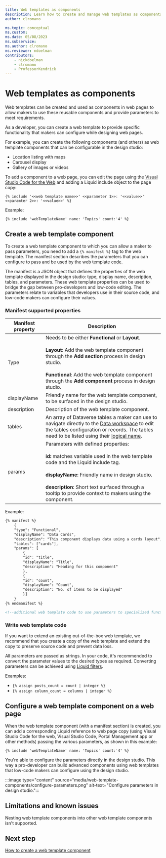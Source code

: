 ```yaml
---
title: Web templates as components
description: Learn how to create and manage web templates as components in Power Pages.
author: clromano

ms.topic: conceptual
ms.custom: 
ms.date: 05/08/2023
ms.subservice:
ms.author: clromano
ms.reviewer: ndoelman
contributors:
    - nickdoelman
    - clromano
    - ProfessorKendrick
---
```


# Web templates as components

Web templates can be created and used as components in web pages to allow makers to use these reusable components and provide parameters to meet requirements.

As a developer, you can create a web template to provide specific functionality that makers can configure while designing web pages.

For example, you can create the following components (and others) as web template components that can be configurable in the design studio:

- Location listing with maps
- Carousel display
- Gallery of images or videos

To add a component to a web page, you can edit the page using the [Visual Studio Code for the Web](visual-studio-code-editor.md) and adding a Liquid include object to the page copy:

`{% include '<<web template name>>' <<parameter 1>>: '<<value>>' <<paramter 2>>: '<<value>>' %}`

Example:

`{% include 'webTemplateName' name: 'Topics' count:'4' %}`

## Create a web template component

To create a web template component to which you can allow a maker to pass parameters, you need to add a `{% manifest %}` tag to the web template. The manifest section describes the parameters that you can configure to pass and be used by the web template code.

The manifest is a JSON object that defines the properties of the web template displayed in the design studio: type, display name, description, tables, and parameters.  These web template properties can be used to bridge the gap between pro-developers and low-code editing. The parameters relate to variables that developers use in their source code, and low-code makers can configure their values. 

### Manifest supported properties

| Manifest property | Description |
| - | - |
| Type | Needs to be either **Functional** or **Layout**.<br/><br/>**Layout**: Add the web template component through the **Add section** process in design studio.<br/><br/>**Functional**: Add the web template component through the **Add component** process in design studio. |
| displayName | Friendly name for the web template component, to be surfaced in the design studio. |
| description | Description of the web template component. |
| tables | An array of Dataverse tables a maker can use to navigate directly to the [Data workspace](../getting-started/use-data-workspace.md) to edit the tables configuration or records. The tables need to be listed using their [logical name](/power-apps/developer/data-platform/entity-metadata#table-names). |
| params | Parameters with defined properties:<br/><br/>**id:** matches variable used in the web template code and the Liquid include tag.<br/><br/>**displayName:** Friendly name in design studio.<br/><br/>**description:** Short text surfaced through a tooltip to provide context to makers using the component. |

Example:

```html
{% manifest %} 
    { 
    "type": "Functional", 
    "displayName": "Data Cards", 
    "description": "This component displays data using a cards layout", 
    "tables": ["cards"], 
    "params": [ 
        { 
        "id": "title", 
        "displayName": "Title", 
        "description": "Heading for this component" 
        }, 
        { 
        "id": "count", 
        "displayName": "Count", 
        "description": "No. of items to be displayed" 
        }] 
    } 
{% endmanifest %} 

<!--additional web template code to use parameters to specialized functionality-->

```

### Write web template code

If you want to extend an existing out-of-the-box web template, we recommend that you create a copy of the web template and extend the copy to preserve source code and prevent data loss.

All parameters are passed as strings. In your code, it's recommended to convert the parameter values to the desired types as required. Converting parameters can be achieved using [Liquid filters](liquid/liquid-filters.md).

Examples:

- `{% assign posts_count = count | integer %}`
- `{% assign column_count = columns | integer %}`

## Configure a web template component on a web page

When the web template component (with a manifest section) is created, you can add a corresponding Liquid reference to web page copy (using Visual Studio Code for the web, Visual Studio Code, Portal Management app or other methods) passing the various parameters, as shown in this example:

`{% include 'webTemplateName' name: 'Topics' count:'4' %}`

You're able to configure the parameters directly in the design studio. This way a pro-developer can build advanced components using web templates that low-code makers can configure using the design studio.

:::image type="content" source="media/web-template-components/configure-parameters.png" alt-text="Configure parameters in design studio.":::

## Limitations and known issues

Nesting web template components into other web template components isn't supported.

## Next step

[How to create a web template component](web-templates-as-components-how-to.md)
